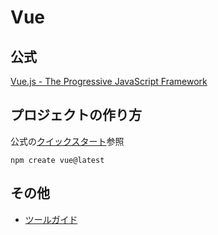 # Vue


## 公式
[Vue.js - The Progressive JavaScript Framework](https://ja.vuejs.org/)

## プロジェクトの作り方
公式の[クイックスタート](https://ja.vuejs.org/guide/quick-start.html#creating-a-vue-application)参照

```
npm create vue@latest
```

## その他

- [ツールガイド](https://ja.vuejs.org/guide/scaling-up/tooling.html)

